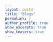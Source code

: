 ```yaml
---
layout: posts
title: "Blogs"
permalink: /
author_profile: true
show_excerpts: true
show_teasers: true
---
```


<div style="margin-bottom: 40px;"></div>
